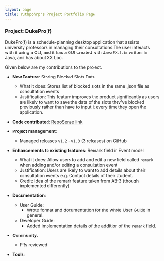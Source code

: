 ```yaml
---
layout: page
title: ruthpohrp's Project Portfolio Page
---
```


### Project: DukePro(f)

DukePro(f) is a schedule-planning desktop application that assists university professors in managing their consultations.The user interacts with it using a CLI, and it has a GUI created with JavaFX. It is written in Java, and has about XX Loc.

Given below are my contributions to the project.

* **New Feature**: Storing Blocked Slots Data
    * What it does: Stores list of blocked slots in the same .json file as consultation events
    * Justification: This feature improves the product significantly as users are likely to want to save 
      the data of the slots they've blocked previously rather than have to input it every time they open 
      the application.

* **Code contributed**: [RepoSense link](https://nus-cs2103-ay2122s1.github.io/tp-dashboard/?search=ruthpohrp&sort=groupTitle&sortWithin=title&since=2021-09-17&timeframe=commit&mergegroup=&groupSelect=groupByRepos&breakdown=false)

* **Project management**:
    * Managed releases `v1.2` - `v1.3` (3 releases) on GitHub

* **Enhancements to existing features**: Remark field in Event model
    * What it does: Allow users to add and edit a new field called `remark` when adding and/or editing a
      consultation event
    * Justification: Users are likely to want to add details about their consultation events e.g. Contact
      details of their student.
    * Credit: Idea of the remark feature taken from AB-3 (though implemented differently).
  
* **Documentation**:
    * User Guide:
      * Wrote format and documentation for the whole User Guide in general.
    * Developer Guide:
        * Added implementation details of the addition of the `remark` field.

* **Community**:
    * PRs reviewed

* **Tools**:

